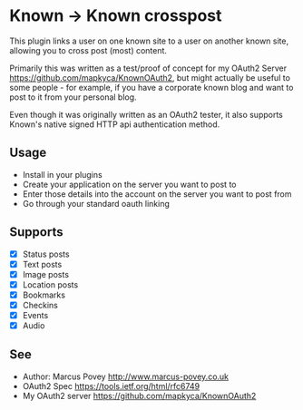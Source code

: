 Known -> Known crosspost
========================

This plugin links a user on one known site to a user on another known site, allowing you to cross post (most) content.

Primarily this was written as a test/proof of concept for my OAuth2 Server <https://github.com/mapkyca/KnownOAuth2>, but might actually be useful to some people - for example, 
if you have a corporate known blog and want to post to it from your personal blog.

Even though it was originally written as an OAuth2 tester, it also supports Known's native signed HTTP api authentication method.

Usage
-----

* Install in your plugins
* Create your application on the server you want to post to
* Enter those details into the account on the server you want to post from
* Go through your standard oauth linking

Supports
--------

* [x] Status posts
* [x] Text posts
* [x] Image posts
* [x] Location posts
* [x] Bookmarks
* [x] Checkins
* [x] Events
* [x] Audio

See
---
 * Author: Marcus Povey <http://www.marcus-povey.co.uk> 
 * OAuth2 Spec <https://tools.ietf.org/html/rfc6749>
 * My OAuth2 server <https://github.com/mapkyca/KnownOAuth2>
